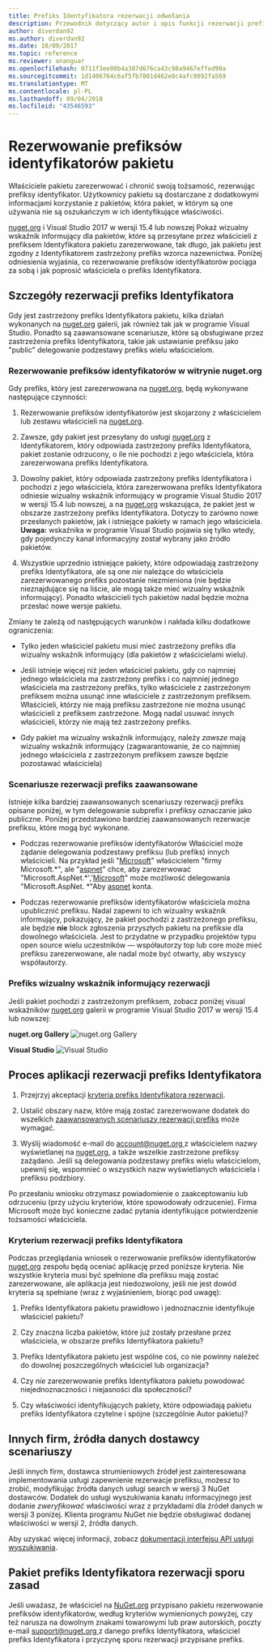 ```yaml
---
title: Prefiks Identyfikatora rezerwacji odwołania
description: Przewodnik dotyczący autor i opis funkcji rezerwacji prefiks Identyfikatora pakietu.
author: diverdan92
ms.author: diverdan92
ms.date: 10/09/2017
ms.topic: reference
ms.reviewer: ananguar
ms.openlocfilehash: 0711f3ee00b4a387d676ca43c98a9467effed90a
ms.sourcegitcommit: 1d1406764c6af5fb7801d462e0c4afc9092fa569
ms.translationtype: MT
ms.contentlocale: pl-PL
ms.lasthandoff: 09/04/2018
ms.locfileid: "43546593"
---
```

# <a name="package-id-prefix-reservation"></a>Rezerwowanie prefiksów identyfikatorów pakietu

Właściciele pakietu zarezerwować i chronić swoją tożsamość, rezerwując prefiksy identyfikator. Użytkownicy pakietu są dostarczane z dodatkowymi informacjami korzystanie z pakietów, która pakiet, w którym są one używania nie są oszukańczym w ich identyfikujące właściwości. 

[nuget.org](https://www.nuget.org/) i Visual Studio 2017 w wersji 15.4 lub nowszej Pokaż wizualny wskaźnik informujący dla pakietów, które są przesyłane przez właścicieli z prefiksem Identyfikatora pakietu zarezerwowane, tak długo, jak pakietu jest zgodny z Identyfikatorem zastrzeżony prefiks wzorca nazewnictwa. Poniżej odniesienia wyjaśnia, co rezerwowanie prefiksów identyfikatorów pociąga za sobą i jak poprosić właściciela o prefiks Identyfikatora.

## <a name="id-prefix-reservation-details"></a>Szczegóły rezerwacji prefiks Identyfikatora

Gdy jest zastrzeżony prefiks Identyfikatora pakietu, kilka działań wykonanych na [nuget.org](https://www.nuget.org/) galerii, jak również tak jak w programie Visual Studio. Ponadto są zaawansowane scenariusze, które są obsługiwane przez zastrzeżenia prefiks Identyfikatora, takie jak ustawianie prefiksu jako "public" delegowanie podzestawy prefiks wielu właścicielom.

### <a name="id-prefix-reservation-on-nugetorg"></a>Rezerwowanie prefiksów identyfikatorów w witrynie nuget.org

Gdy prefiks, który jest zarezerwowana na [nuget.org](https://www.nuget.org/), będą wykonywane następujące czynności:

1. Rezerwowanie prefiksów identyfikatorów jest skojarzony z właścicielem lub zestawu właścicieli na [nuget.org](https://www.nuget.org/).

1. Zawsze, gdy pakiet jest przesyłany do usługi [nuget.org](https://www.nuget.org/) z Identyfikatorem, który odpowiada zastrzeżony prefiks Identyfikatora, pakiet zostanie odrzucony, o ile nie pochodzi z jego właściciela, która zarezerwowana prefiks Identyfikatora.

1. Dowolny pakiet, który odpowiada zastrzeżony prefiks Identyfikatora i pochodzi z jego właściciela, która zarezerwowana prefiks Identyfikatora odniesie wizualny wskaźnik informujący w programie Visual Studio 2017 w wersji 15.4 lub nowszej, a na [nuget.org](https://www.nuget.org/) wskazująca, że pakiet jest w obszarze zastrzeżony prefiks Identyfikatora. Dotyczy to zarówno nowe przesłanych pakietów, jak i istniejące pakiety w ramach jego właściciela. **Uwaga:** wskaźnika w programie Visual Studio pojawia się tylko wtedy, gdy pojedynczy kanał informacyjny został wybrany jako źródło pakietów.

1. Wszystkie uprzednio istniejące pakiety, które odpowiadają zastrzeżony prefiks Identyfikatora, ale są one *nie* należące do właściciela zarezerwowanego prefiks pozostanie niezmieniona (nie będzie nieznajdujące się na liście, ale mogą także mieć wizualny wskaźnik informujący). Ponadto właścicieli tych pakietów nadal będzie można przesłać nowe wersje pakietu.

Zmiany te zależą od następujących warunków i nakłada kilku dodatkowe ograniczenia:

- Tylko jeden właściciel pakietu musi mieć zastrzeżony prefiks dla wizualny wskaźnik informujący (dla pakietów z właścicielami wielu).

- Jeśli istnieje więcej niż jeden właściciel pakietu, gdy co najmniej jednego właściciela ma zastrzeżony prefiks i co najmniej jednego właściciela ma zastrzeżony prefiks, tylko właściciele z zastrzeżonym prefiksem można usunąć inne właściciele z zastrzeżonym prefiksem. Właścicieli, którzy nie mają prefiksu zastrzeżone nie można usunąć właścicieli z prefiksem zastrzeżone. Mogą nadal usuwać innych właścicieli, którzy nie mają też zastrzeżony prefiks.

- Gdy pakiet ma wizualny wskaźnik informujący, należy *zawsze* mają wizualny wskaźnik informujący (zagwarantowanie, że co najmniej jednego właściciela z zastrzeżonym prefiksem zawsze będzie pozostawać właściciela)

### <a name="advanced-prefix-reservation-scenarios"></a>Scenariusze rezerwacji prefiks zaawansowane

Istnieje kilka bardziej zaawansowanych scenariuszy rezerwacji prefiks opisane poniżej, w tym delegowanie subprefix i prefiksy oznaczanie jako publiczne. Poniżej przedstawiono bardziej zaawansowanych rezerwacje prefiksu, które mogą być wykonane. 

- Podczas rezerwowanie prefiksów identyfikatorów Właściciel może żądanie delegowania podzestawy prefiksu (lub prefiks) innych właścicieli. Na przykład jeśli "[Microsoft](https://www.nuget.org/profiles/microsoft)" właścicielem "firmy Microsoft.\*", ale "[aspnet](https://www.nuget.org/profiles/aspnet)" chce, aby zarezerwować "Microsoft.AspNet.\*','[Microsoft](https://www.nuget.org/profiles/microsoft)" może możliwość delegowania "Microsoft.AspNet. \*"Aby [aspnet](https://www.nuget.org/profiles/aspnet) konta.

- Podczas rezerwowanie prefiksów identyfikatorów właściciela można upublicznić prefiksu. Nadal zapewni to ich wizualny wskaźnik informujący, pokazujący, że pakiet pochodzi z zastrzeżonego prefiksu, ale będzie **nie** block zgłoszenia przyszłych pakietu na prefiksie dla dowolnego właściciela. Jest to przydatne w przypadku projektów typu open source wielu uczestników — współautorzy top lub core może mieć prefiksu zarezerwowane, ale nadal może być otwarty, aby wszyscy współautorzy. 

### <a name="prefix-reservation-visual-indicator"></a>Prefiks wizualny wskaźnik informujący rezerwacji

Jeśli pakiet pochodzi z zastrzeżonym prefiksem, zobacz poniżej visual wskaźników [nuget.org](https://www.nuget.org/) galerii w programie Visual Studio 2017 w wersji 15.4 lub nowszej:

**nuget.org Gallery**
![nuget.org Gallery](media/nuget-gallery-reserved-prefix.png)

**Visual Studio**
![Visual Studio](media/visual-studio-reserved-prefix.png)

## <a name="id-prefix-reservation-application-process"></a>Proces aplikacji rezerwacji prefiks Identyfikatora

1. Przejrzyj akceptacji [kryteria prefiks Identyfikatora rezerwacji](#id-prefix-reservation-criteria).

2. Ustalić obszary nazw, które mają zostać zarezerwowane dodatek do wszelkich [zaawansowanych scenariuszy rezerwacji prefiks](#advanced-prefix-reservation-scenarios) może wymagać.

3. Wyślij wiadomość e-mail do [ account@nuget.org ](mailto:account@nuget.org) z właścicielem nazwy wyświetlanej na [nuget.org](https://www.nuget.org/), a także wszelkie zastrzeżone prefiksy zażądano. Jeśli są delegowania podzestawy prefiks wielu właścicielom, upewnij się, wspomnieć o wszystkich nazw wyświetlanych właściciela i prefiksu podzbiory.

Po przesłaniu wniosku otrzymasz powiadomienie o zaakceptowaniu lub odrzuceniu (przy użyciu kryteriów, które spowodowały odrzucenie). Firma Microsoft może być konieczne zadać pytania identyfikujące potwierdzenie tożsamości właściciela.

### <a name="id-prefix-reservation-criteria"></a>Kryterium rezerwacji prefiks Identyfikatora

Podczas przeglądania wniosek o rezerwowanie prefiksów identyfikatorów [nuget.org](https://www.nuget.org/) zespołu będą oceniać aplikację przed poniższe kryteria. Nie wszystkie kryteria musi być spełnione dla prefiksu mają zostać zarezerwowane, ale aplikacja jest niedozwolony, jeśli nie jest dowód kryteria są spełniane (wraz z wyjaśnieniem, biorąc pod uwagę):

1. Prefiks Identyfikatora pakietu prawidłowo i jednoznacznie identyfikuje właściciel pakietu?

1. Czy znaczna liczba pakietów, które już zostały przesłane przez właściciela, w obszarze prefiks Identyfikatora pakietu?

1. Prefiks Identyfikatora pakietu jest wspólne coś, co nie powinny należeć do dowolnej poszczególnych właściciel lub organizacja?

1. Czy *nie* zarezerwowanie prefiks Identyfikatora pakietu powodować niejednoznaczności i niejasności dla społeczności?

1. Czy właściwości identyfikujących pakiety, które odpowiadają pakietu prefiks Identyfikatora czytelne i spójne (szczególnie Autor pakietu)?

## <a name="third-party-feed-provider-scenarios"></a>Innych firm, źródła danych dostawcy scenariuszy

Jeśli innych firm, dostawca strumieniowych źródeł jest zainteresowana implementowania usługi zapewnienie rezerwacje prefiksu, możesz to zrobić, modyfikując źródła danych usługi search w wersji 3 NuGet dostawców. Dodatek do usługi wyszukiwania kanału informacyjnego jest dodanie *zweryfikować* właściwości wraz z przykładami dla źródeł danych w wersji 3 poniżej. Klienta programu NuGet nie będzie obsługiwać dodanej właściwości w wersji 2, źródła danych.

Aby uzyskać więcej informacji, zobacz [dokumentacji interfejsu API usługi wyszukiwania](../api/search-query-service-resource.md).

## <a name="package-id-prefix-reservation-dispute-policy"></a>Pakiet prefiks Identyfikatora rezerwacji sporu zasad
Jeśli uważasz, że właściciel na [NuGet.org](https://www.nuget.org) przypisano pakietu rezerwowanie prefiksów identyfikatorów, według kryteriów wymienionych powyżej, czy też narusza na dowolnym znakami towarowymi lub praw autorskich, poczty e-mail [ support@nuget.org ](mailto:support@nuget.org)z danego prefiks Identyfikatora, właściciel prefiks Identyfikatora i przyczynę sporu rezerwacji przypisane prefiks.


